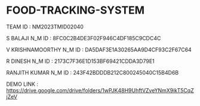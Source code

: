 # FOOD-TRACKING-SYSTEM

TEAM ID : NM2023TMID02040


S BALAJI N_M ID : 8FC0C2B4DE3F02F946C4DF185C9CDC4C         

V KRISHNAMOORTHY N_M ID : DA5DAF3E1A30265AA9D4CF93C2F67C64       

R DINESH N_M ID : 2173C7F36E1D153BF69421CDDA3D79E1     

RANJITH KUMAR N_M ID : 243F42BDDDB212C800245040C15B4D6B    


DEMO LINK :  https://drive.google.com/drive/folders/1wPJK48H9UhftVZveYNmX9ikT5CqZjZeV

